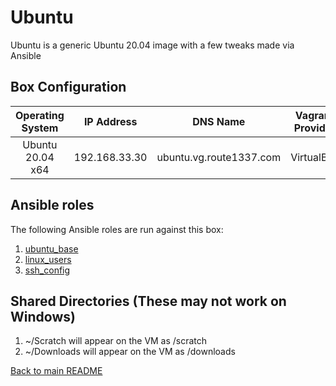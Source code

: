 Ubuntu
======
Ubuntu is a generic Ubuntu 20.04 image with a few tweaks made via Ansible

Box Configuration
-----------------
| Operating System | IP Address    | DNS Name                          | Vagrant Provider | RAM | CPUs |
|:----------------:|:-------------:|:---------------------------------:|:----------------:|:---:|:----:|
| Ubuntu 20.04 x64 | 192.168.33.30 | ubuntu.vg.route1337.com           | VirtualBox       | 4GB | 2    |

Ansible roles
-------------
The following Ansible roles are run against this box:

1. [ubuntu_base](https://github.com/route1337/ansible-role-ubuntubase)
2. [linux_users](https://github.com/route1337/ansible-role-linuxusers)
3. [ssh_config](https://github.com/route1337/ansible-role-sshconfig)


Shared Directories (These may not work on Windows)
--------------------------------------------------
1. ~/Scratch will appear on the VM as /scratch
2. ~/Downloads will appear on the VM as /downloads

[Back to main README](../README.md)
